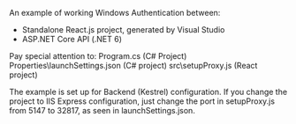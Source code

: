 An example of working Windows Authentication between:
 - Standalone React.js project, generated by Visual Studio
 - ASP.NET Core API (.NET 6)
 
Pay special attention to:
  Program.cs (C# Project)
  Properties\launchSettings.json (C# project)
  src\setupProxy.js (React project)
  
The example is set up for Backend (Kestrel) configuration. If you change the project to IIS Express configuration, just change the port in setupProxy.js from 5147 to 32817, as seen in launchSettings.json.
